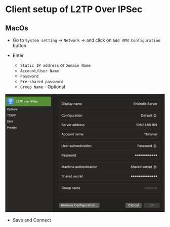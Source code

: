 # Client setup of L2TP Over IPSec

## MacOs

* Go to `System setting` -> `Network` -> and click on `Add VPN Configuration` button

* Enter

    * `Static IP address` or `Domain Name`
    * `Account/User Name`
    * `Password`
    * `Pre-shared password`
    * `Group Name` - Optional

![Client Setup Example](Network/Tp-Link%20VPN%20Router/img/L2TP%20Client.png)

* Save and Connect